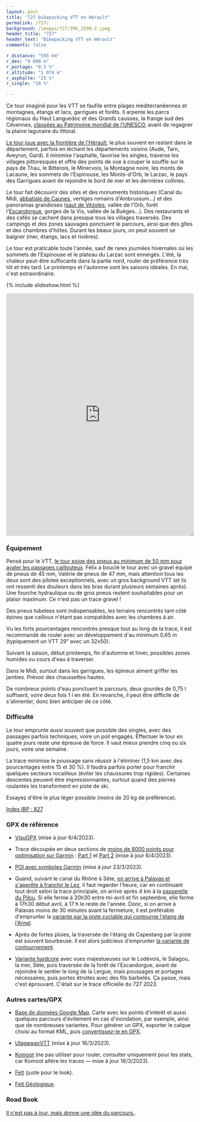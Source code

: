 ```yaml
---
layout: post
title: "727 bikepacking VTT en Hérault"
permalink: /727/
background: /images/727/IMG_2590-2.jpeg
header_title: "727"
header_text: "Bikepacking VTT en Hérault"
comments: false

r_distance: "595 km"
r_dev: "9 000 m"
r_portage: "0.5 %"
r_altitude: "1 074 m"
r_asphalte: "25 %"
r_single: "18 %"

---
```


Ce tour imaginé pour les VTT se faufile entre plages méditerranéennes et montagnes, étangs et lacs, garrigues et forêts. Il arpente les parcs régionaux du Haut Languedoc et des Grands causses, la frange sud des Cévennes, [classées au Patrimoine mondial de l’UNESCO](https://whc.unesco.org/fr/list/1153/), avant de regagner la plaine lagunaire du littoral.

[Le tour joue avec la frontière de l'Hérault](https://www.google.com/maps/d/u/0/edit?mid=1SiRwnxiuuSc3qS_1Hx-OvTcyCSs2wRR6&usp=sharing), le plus souvent en restant dans le département, parfois en léchant les départements voisins (Aude, Tarn, Aveyron, Gard). Il minimise l'asphalte, favorise les singles, traverse les villages pittoresques et offre des points de vue à couper le souffle sur le pays de Thau, le Bitterois, le Minervois, la Montagne noire, les monts de Lacaune, les sommets de l'Espinouse, les Monts-d'Orb, le Larzac, le pays des Garrigues avant de rejoindre le bord de mer et les dernières collines.

Le tour fait découvrir des sites et des monuments historiques (Canal du Midi, [abbatiale de Caunes](http://www.caunes-minervois.org/), vertiges romains d'Ambrussum…) et des panoramas grandioses ([saut de Vézoles](https://fr.wikipedia.org/wiki/Lac_de_V%C3%A9zoles), vallée de l'Orb, forêt l'[Escandorgue](https://fr.wikipedia.org/wiki/Escandorgue), gorges de la Vis, vallée de la Buèges…). Des restaurants et des cafés se cachent dans presque tous les villages traversés. Des campings et des zones sauvages ponctuent le parcours, ainsi que des gîtes et des chambres d'hôtes. Durant les beaux jours, on peut souvent se baigner (mer, étangs, lacs et rivières).

Le tour est praticable toute l'année, sauf de rares journées hivernales où les sommets de l’Espinouse et le plateau du Larzac sont enneigés. L'été, la chaleur peut-être suffocante dans la partie nord, rouler de préférence très tôt et très tard. Le printemps et l'automne sont les saisons idéales. En mai, c'est extraordinaire.

{% include slideshow.html %}

<iframe id="visugpx" src="https://www.visugpx.com/XvU1OlWJ6Z?iframe&amp;height=650" style="width:100%;height:650px;border:none;resize: both;" frameborder="0" scrolling="no"></iframe>

### Équipement

Pensé pour le VTT, [le tour exige des pneus au minimum de 50 mm pour avaler les passages caillouteux](https://tcrouzet.com/2021/04/10/thb-gravel-ou-vtt/). Félix a bouclé le tour avec un gravel équipé de pneus de 45 mm, Valérie de pneus de 47 mm, mais attention tous les deux sont des pilotes exceptionnels, avec un gros background VTT (et ils ont ressenti des douleurs dans les bras durant plusieurs semaines après). Une fourche hydraulique ou de gros pneus restent souhaitables pour un plaisir maximum. Ce n'est pas un trace gravel !

Des pneus tubeless sont indispensables, les terrains rencontrés tant côté épines que cailloux n'étant pas compatibles avec les chambres à air.

Vu les forts pourcentages rencontrés presque tout au long de la trace, il est recommandé de rouler avec un développement d'au minimum 0,65 m (typiquement un VTT 29" avec un 32x50).

Suivant la saison, début printemps, fin d'automne et hiver, possibles zones humides ou cours d'eau à traverser.

Dans le Midi, surtout dans les garrigues, les épineux aiment griffer les jambes. Prévoir des chaussettes hautes.

De nombreux points d'eau ponctuent le parcours, deux gourdes de 0,75 l suffisent, voire deux fois 1 l en été. En revanche, il peut être difficile de s'alimenter, donc bien anticiper de ce côté.

### Difficulté

Le tour emprunte aussi souvent que possible des singles, avec des passages parfois techniques, voire un poil engagés. Effectuer le tour en quatre jours reste une épreuve de force. Il vaut mieux prendre cinq ou six jours, voire une semaine.

La trace minimise le poussage sans réussir à l'éliminer (1,5 km avec des pourcentages entre 15 et 30 %). Il faudra parfois porter pour franchir quelques secteurs rocailleux (éviter les chaussures trop rigides). Certaines descentes peuvent être impressionnantes, surtout quand des pierres roulantes les transforment en piste de ski.

Essayez d'être le plus léger possible (moins de 20 kg de préférence).

[Index IBP : 827](https://www.ibpindex.com/ibpindex/ibp_analisis_completo.php?REF=38881573895319&LAN=en&MOD=BYC)

<h3 id="gpx">GPX de référence</h3>

* [VisuGPX](https://www.visugpx.com/XvU1OlWJ6Z) (mise à jour 6/4/2023).

* Trace découpée en deux sections de [moins de 8000 points pour optimisation sur Garmin](https://tcrouzet.com/2021/10/03/quand-la-trace-perd-des-points-sur-les-gps-garmin/) : [Part 1](https://www.visugpx.com/L0EoIityZJ) et [Part 2](https://www.visugpx.com/xLsQri0tKT) (mise à jour 6/4/2023).

* [POI avec symboles Garmin](https://drive.google.com/file/d/1wi9dCiLt0NMEwKOhTqoLrIFYIuiAnGwr/view?usp=sharing) (mise à jour 23/3/2023).

* Quand, suivant le canal du Rhône à Sète, [on arrive à Palavas et s'apprête à franchir le Lez](https://goo.gl/maps/J1sSJToPHrDDHLSbA), il faut regarder l'heure, car en continuant tout droit selon la trace principale, on arrive après 4 km à la [passerelle du Pilou](https://www.villeneuvelesmaguelone.fr/cadre-de-vie/plage/). Si elle ferme à 20h30 entre mi-avril et fin septembre, elle ferme à 17h30 début avril, à 17 h le reste de l'année. Donc, si on arrive à Palavas moins de 30 minutes avant la fermeture, il est préférable d'emprunter la [variante par la piste cyclable qui contourne l'étang de l'Arnel](https://www.visugpx.com/YtJb7DTJxi).

* Après de fortes pluies, la traversée de l'étang de Capestang par la piste est souvent bourbeuse. Il est alors judicieux d'emprunter [la variante de contournement](https://www.visugpx.com/Yp4VOS8sRd).

* [Variante hardcore](https://www.visugpx.com/hrlBYtxUv6) avec vues majestueuses sur le Lodévois, le Salagou, la mer, Sète, puis traversée de la forêt de l'Escandorgue, avant de rejoindre le sentier le long de la Lergue, mais poussages et portages nécessaires, puis portes étroites avec des fils barbelés. Ça passe, mais c'est éprouvant. C'était sur le trace officielle du 727 2023. 

### Autres cartes/GPX

* [Base de données Google Map](https://www.google.com/maps/d/edit?mid=1n9kSJuxpqu0mHsTvi9CmSeDJM9HCK7s7&usp=sharing). Carte avec les points d'intérêt et aussi quelques parcours d'évitement en cas d'inondation, par exemple, ainsi que de nombreuses variantes. Pour générer un GPX, exporter le calque choisi au format KML, puis [convertissez-le en GPX](https://www.gpsvisualizer.com/convert_input).

* [UtagawavVTT](https://www.utagawavtt.com/randonnee-vtt-gps/GTH-Grand-Tour-de-l-Herault-24330) (mise à jour 16/3/2023).

* [Komoot](https://www.komoot.com/tour/1052447654) (ne pas utiliser pour rouler, consulter uniquement pour les stats, car Komoot altère les traces — mise à jour 16/3/2023).

* [Felt](https://felt.com/map/727-Bikepacking-en-Herault-heixsdRsSfWmc9Cnow8X39CD) (juste pour le look).

* [Felt Géologique](https://felt.com/map/Geologie-727-yRBy6TSmTXGYAH9Ab09BO4TD).

### Road Book

[Il n'est pas à jour, mais donne une idée du parcours.](https://tcrouzet.com/727-road-book/).